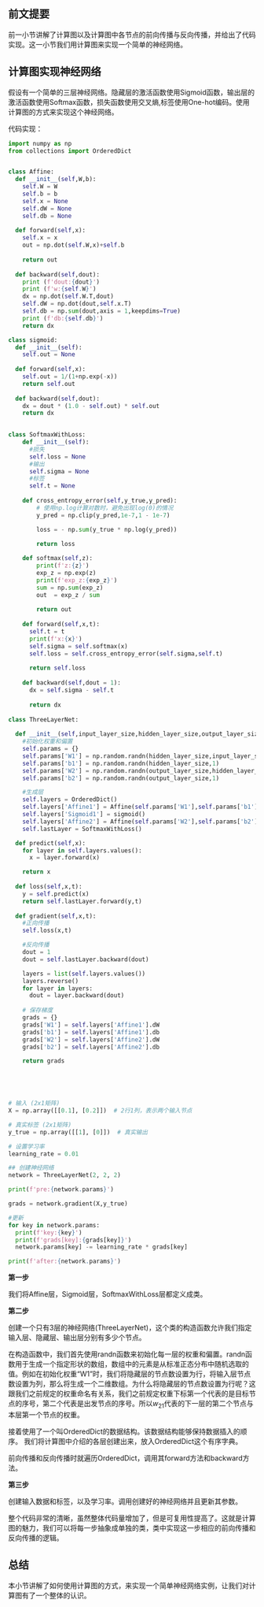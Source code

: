 ## 前文提要

前一小节讲解了计算图以及计算图中各节点的前向传播与反向传播，并给出了代码实现。这一小节我们用计算图来实现一个简单的神经网络。

## 计算图实现神经网络

假设有一个简单的三层神经网络。隐藏层的激活函数使用Sigmoid函数，输出层的激活函数使用Softmax函数，损失函数使用交叉熵,标签使用One-hot编码。使用计算图的方式来实现这个神经网络。


代码实现：
```python
import numpy as np
from collections import OrderedDict


class Affine:
  def __init__(self,W,b):
    self.W = W
    self.b = b
    self.x = None
    self.dW = None
    self.db = None
    
  def forward(self,x):
    self.x = x
    out = np.dot(self.W,x)+self.b
    
    return out
    
  def backward(self,dout):
    print (f'dout:{dout}')
    print (f'w:{self.W}')
    dx = np.dot(self.W.T,dout)
    self.dW = np.dot(dout,self.x.T)
    self.db = np.sum(dout,axis = 1,keepdims=True)
    print (f'db:{self.db}')
    return dx

class sigmoid:
  def __init__(self):
    self.out = None
  
  def forward(self,x):
    self.out = 1/(1+np.exp(-x))
    return self.out
    
  def backward(self,dout):
    dx = dout * (1.0 - self.out) * self.out
    return dx

  
class SoftmaxWithLoss:
    def __init__(self):
      #损失
      self.loss = None
      #输出
      self.sigma = None
      #标签
      self.t = None
    
    def cross_entropy_error(self,y_true,y_pred):
        # 使用np.log计算对数时，避免出现log(0)的情况
        y_pred = np.clip(y_pred,1e-7,1 - 1e-7)

        loss = - np.sum(y_true * np.log(y_pred))

        return loss
  
    def softmax(self,z):
        print(f'z:{z}')
        exp_z = np.exp(z)
        print(f'exp_z:{exp_z}')
        sum = np.sum(exp_z)
        out  = exp_z / sum
        
        return out
    
    def forward(self,x,t):
      self.t = t
      print(f'x:{x}')
      self.sigma = self.softmax(x)
      self.loss = self.cross_entropy_error(self.sigma,self.t)
      
      return self.loss
    
    def backward(self,dout = 1):
      dx = self.sigma - self.t
      
      return dx
    
class ThreeLayerNet:
  
  def __init__(self,input_layer_size,hidden_layer_size,output_layer_size):
    #初始化权重和偏置
    self.params = {}
    self.params['W1'] = np.random.randn(hidden_layer_size,input_layer_size)
    self.params['b1'] = np.random.randn(hidden_layer_size,1)
    self.params['W2'] = np.random.randn(output_layer_size,hidden_layer_size)
    self.params['b2'] = np.random.randn(output_layer_size,1)

    #生成层
    self.layers = OrderedDict()
    self.layers['Affine1'] = Affine(self.params['W1'],self.params['b1'])
    self.layers['Sigmoid1'] = sigmoid()
    self.layers['Affine2'] = Affine(self.params['W2'],self.params['b2'])
    self.lastLayer = SoftmaxWithLoss()

  def predict(self,x):
    for layer in self.layers.values():
      x = layer.forward(x)

    return x
  
  def loss(self,x,t):
    y = self.predict(x)
    return self.lastLayer.forward(y,t)
  
  def gradient(self,x,t):
    #正向传播
    self.loss(x,t)

    #反向传播
    dout = 1
    dout = self.lastLayer.backward(dout)

    layers = list(self.layers.values())
    layers.reverse()
    for layer in layers:
      dout = layer.backward(dout)
    
    # 保存梯度
    grads = {}
    grads['W1'] = self.layers['Affine1'].dW
    grads['b1'] = self.layers['Affine1'].db
    grads['W2'] = self.layers['Affine2'].dW
    grads['b2'] = self.layers['Affine2'].db

    return grads
   




# 输入 (2x1矩阵)
X = np.array([[0.1], [0.2]])  # 2行1列，表示两个输入节点

# 真实标签 (2x1矩阵)
y_true = np.array([[1], [0]])  # 真实输出

# 设置学习率
learning_rate = 0.01

## 创建神经网络
network = ThreeLayerNet(2, 2, 2)

print(f'pre:{network.params}')

grads = network.gradient(X,y_true)

#更新
for key in network.params:
  print(f'key:{key}')
  print(f'grads[key]:{grads[key]}')
  network.params[key] -= learning_rate * grads[key]

print(f'after:{network.params}')

```

**第一步**

我们将Affine层，Sigmoid层，SoftmaxWithLoss层都定义成类。

**第二步**

创建一个只有3层的神经网络(ThreeLayerNet)，这个类的构造函数允许我们指定输入层、隐藏层、输出层分别有多少个节点。

在构造函数中，我们首先使用randn函数来初始化每一层的权重和偏置。randn函数用于生成一个指定形状的数组，数组中的元素是从标准正态分布中随机选取的值。例如在初始化权重“W1”时，我们将隐藏层的节点数设置为行，将输入层节点数设置为列，那么将生成一个二维数组。为什么将隐藏层的节点数设置为行呢？这跟我们之前规定的权重命名有关系，我们之前规定权重下标第一个代表的是目标节点的序号，第二个代表是出发节点的序号。所以$w_{21}$代表的下一层的第二个节点与本层第一个节点的权重。

接着使用了一个叫OrderedDict的数据结构。该数据结构能够保持数据插入的顺序。
我们将计算图中介绍的各层创建出来，放入OrderedDict这个有序字典。

前向传播和反向传播时就遍历OrderedDict，调用其forward方法和backward方法。

**第三步**

创建输入数据和标签，以及学习率。调用创建好的神经网络并且更新其参数。

整个代码非常的清晰，虽然整体代码量增加了，但是可复用性提高了。这就是计算图的魅力，我们可以将每一步抽象成单独的类，类中实现这一步相应的前向传播和反向传播的逻辑。

## 总结

本小节讲解了如何使用计算图的方式，来实现一个简单神经网络实例，让我们对计算图有了一个整体的认识。